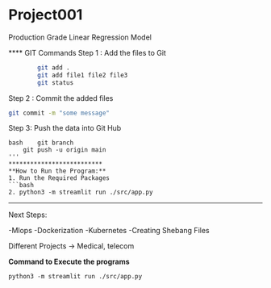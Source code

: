 # Project001
Production Grade Linear Regression Model

**** GIT Commands
Step 1 : Add the files to Git
```bash
        git add .
        git add file1 file2 file3
        git status
```


Step 2 : Commit the added files
```bash
git commit -m "some message"
```

Step 3: Push the data into Git Hub
```
bash	git branch
	git push -u origin main
'''
**************************
**How to Run the Program:**
1. Run the Required Packages
```bash 
2. python3 -m streamlit run ./src/app.py
```

************
Next Steps:

-Mlops
-Dockerization
-Kubernetes
-Creating Shebang Files


Different Projects -> Medical, telecom 

**Command to Execute the programs**
```
python3 -m streamlit run ./src/app.py
```